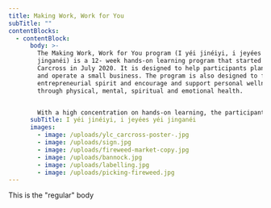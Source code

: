 ```yaml
---
title: Making Work, Work for You
subTitle: ""
contentBlocks:
  - contentBlock:
      body: >-
        The Making Work, Work for You program (I yéi jinéiyi, i jeyées yéi
        jinganéi) is a 12- week hands-on learning program that started in
        Carcross in July 2020. It is designed to help participants plan, develop
        and operate a small business. The program is also designed to foster an
        entrepreneurial spirit and encourage and support personal wellness
        through physical, mental, spiritual and emotional health.


        With a high concentration on hands-on learning, the participants of the program have already experienced running multiple pop-up businesses at the Whitehorse Outdoor Fireweed Community Market in Shipyards Park. This has been a great opportunity to practice the skills needed to run a small business from start to finish. The participants have experimented with a traditional bannock recipe and created new flavours weekly to sell at the market. They sell the fresh bannock with hand-picked fireweed flower jelly, and sweetened earl grey tea with fireweed simple syrup.
      subTitle: I yéi jinéiyi, i jeyées yéi jinganéi
      images:
        - image: /uploads/ylc_carcross-poster-.jpg
        - image: /uploads/sign.jpg
        - image: /uploads/fireweed-market-copy.jpg
        - image: /uploads/bannock.jpg
        - image: /uploads/labelling.jpg
        - image: /uploads/picking-fireweed.jpg
---
```

This is the "regular" body